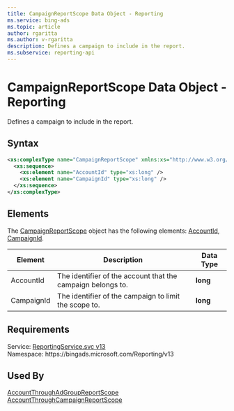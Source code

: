 ```yaml
---
title: CampaignReportScope Data Object - Reporting
ms.service: bing-ads
ms.topic: article
author: rgaritta
ms.author: v-rgaritta
description: Defines a campaign to include in the report.
ms.subservice: reporting-api
---
```

# CampaignReportScope Data Object - Reporting
Defines a campaign to include in the report.

## Syntax
```xml
<xs:complexType name="CampaignReportScope" xmlns:xs="http://www.w3.org/2001/XMLSchema">
  <xs:sequence>
    <xs:element name="AccountId" type="xs:long" />
    <xs:element name="CampaignId" type="xs:long" />
  </xs:sequence>
</xs:complexType>
```

## <a name="elements"></a>Elements

The [CampaignReportScope](campaignreportscope.md) object has the following elements: [AccountId](#accountid), [CampaignId](#campaignid).

|Element|Description|Data Type|
|-----------|---------------|-------------|
|<a name="accountid"></a>AccountId|The identifier of the account that the campaign belongs to.|**long**|
|<a name="campaignid"></a>CampaignId|The identifier of the campaign to limit the scope to.|**long**|

## Requirements
Service: [ReportingService.svc v13](https://reporting.api.bingads.microsoft.com/Api/Advertiser/Reporting/v13/ReportingService.svc)  
Namespace: https\://bingads.microsoft.com/Reporting/v13  

## Used By
[AccountThroughAdGroupReportScope](accountthroughadgroupreportscope.md)  
[AccountThroughCampaignReportScope](accountthroughcampaignreportscope.md)  
